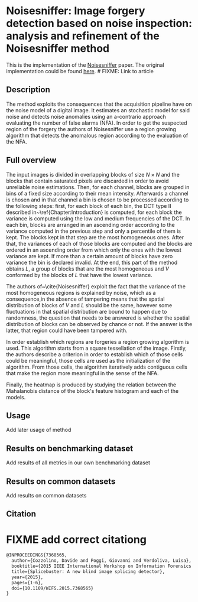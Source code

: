 # Noisesniffer: Image forgery detection based on noise inspection: analysis and refinement of the Noisesniffer method

This is the implementation of the [Noisesniffer](https://ipolcore.ipol.im/demo/clientApp/demo.html?id=77777000341) paper. The original implementation could be found [here](https://ipolcore.ipol.im/demo/clientApp/demo.html?id=77777000341). # FIXME: Link to article


## Description

The method exploits the consequences that the acquisition pipeline have on the noise model of a digital image. It estimates an stochastic model for said noise and detects noise anomalies using an a-contrario approach evaluating the number of false alarms (NFA). In order to get the suspected region of the forgery the authors of Noisesniffer use a region growing algorithm that detects the anomalous region according to the evaluation of the NFA. 

## Full overview

The input images is divided in overlapping blocks of size $N \times N$ and the blocks that contain saturated pixels are discarded in order to avoid unreliable noise estimations. Then, for each channel, blocks are grouped in bins of a fixed size according to their mean intensity. Afterwards a channel is chosen and in that channel a bin is chosen to be processed according to the following steps: first, for each block of each bin, the DCT type II described in~\ref{Chapter:Introduction} is computed, for each block the variance is computed using the low and medium frequencies of the DCT. In each bin, blocks are arranged in an ascending order according to the variance computed in the previous step and only a percentile of them is kept. The blocks kept in that step are the most homogeneous ones. After that, the variances of each of those blocks are computed and the blocks are ordered in an ascending order from which only the ones with the lowest variance are kept. If more than a certain amount of blocks have zero variance the bin is declared invalid. At the end, this part of the method obtains $L$, a group of blocks that are the most homogeneous and $V$ conformed by the blocks of $L$ that have the lowest variance. 

The authors of~\cite{Noisesniffer} exploit the fact that the variance of the most homogeneous regions is explained by noise, which as a consequence,in the absence of tampering means that the spatial distribution of blocks of $V$ and $L$ should be the same, however some fluctuations in that spatial distribution are bound to happen due to randomness, the question that needs to be answered is whether the spatial distribution of blocks can be observed by chance or not. If the answer is the latter, that region could have been tampered with. 

In order establish which regions are forgeries a region growing algorithm is used. This algorithm starts from a square tessellation of the image. Firstly, the authors describe a criterion in order to establish which of those cells could be meaningful, those cells are used as the initialization of the algorithm. From those cells, the algorithm iteratively adds contiguous cells that make the region more meaningful in the sense of the NFA. 

Finally, the heatmap is produced by studying the relation between the Mahalanobis distance of the block's feature histogram and each of the models.

## Usage

Add later usage of method 

## Results on benchmarking dataset

Add results of all metrics in our own benchmarking dataset

## Results on common datasets

Add results on common datasets 

## Citation

# FIXME add correct citationg

```tex
@INPROCEEDINGS{7368565,
  author={Cozzolino, Davide and Poggi, Giovanni and Verdoliva, Luisa},
  booktitle={2015 IEEE International Workshop on Information Forensics and Security (WIFS)}, 
  title={Splicebuster: A new blind image splicing detector}, 
  year={2015},
  pages={1-6},
  doi={10.1109/WIFS.2015.7368565}
}
```